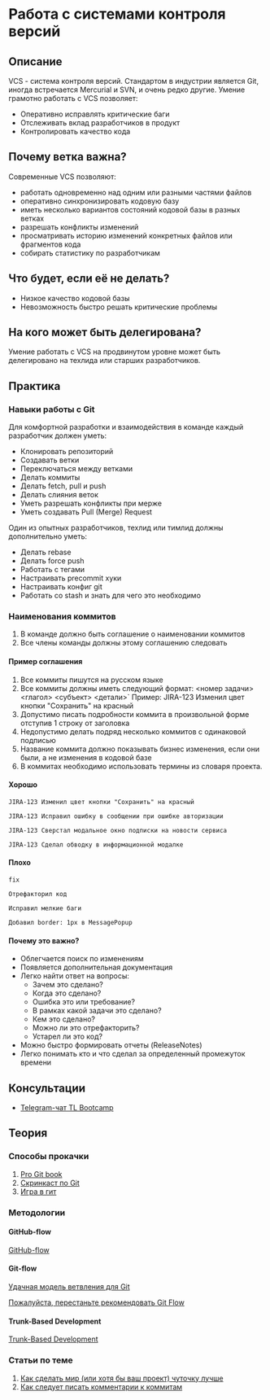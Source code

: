 # Работа с системами контроля версий
## Описание
VCS - система контроля версий.
Стандартом в индустрии является Git, иногда встречается Mercurial и SVN, и очень редко другие.
Умение грамотно работать с VCS позволяет:
- Оперативно исправлять критические баги
- Отслеживать вклад разработчиков в продукт
- Контролировать качество кода

## Почему ветка важна?
Современные VCS позволяют:
- работать одновременно над одним или разными частями файлов
- оперативно синхронизировать кодовую базу
- иметь несколько вариантов состояний кодовой базы в разных ветках
- разрешать конфликты изменений
- просматривать историю изменений конкретных файлов или фрагментов кода
- собирать статистику по разработчикам

## Что будет, если её не делать?
- Низкое качество кодовой базы
- Невозможность быстро решать критические проблемы

## На кого может быть делегирована?
Умение работать с VCS на продвинутом уровне может быть делегировано на техлида или старших разработчиков.

## Практика
### Навыки работы с Git
Для комфортной разработки и взаимодействия в команде каждый разработчик должен уметь:
- Клонировать репозиторий
- Создавать ветки
- Переключаться между ветками
- Делать коммиты
- Делать fetch, pull и push
- Делать слияния веток
- Уметь разрешать конфликты при мерже
- Уметь создавать Pull (Merge) Request

Один из опытных разработчиков, техлид или тимлид должны дополнительно уметь:
- Делать rebase
- Делать force push
- Работать с тегами
- Настраивать precommit хуки
- Настраивать конфиг git
- Работать со stash
и знать для чего это необходимо

### Наименования коммитов
1. В команде должно быть соглашение о наименовании коммитов
2. Все члены команды должны этому соглашению следовать

#### Пример соглашения
1. Все коммиты пишутся на русском языке
2. Все коммиты должны иметь следующий формат:
<номер задачи> <глагол> <субъект> <детали>`
Пример: JIRA-123 Изменил цвет кнопки "Сохранить" на красный
3. Допустимо писать подробности коммита в произвольной форме отступив 1 строку от заголовка
4. Недопустимо делать подряд несколько коммитов с одинаковой подписью
5. Название коммита должно показывать бизнес изменения, если они были, а не изменения в кодовой базе
6. В коммитах необходимо использовать термины из словаря проекта.

#### Хорошо
`JIRA-123 Изменил цвет кнопки "Сохранить" на красный`

`JIRA-123 Исправил ошибку в сообщении при ошибке авторизации`

`JIRA-123 Сверстал модальное окно подписки на новости сервиса`

`JIRA-123 Сделал обводку в информационной модалке`
#### Плохо
`fix`

`Отрефакторил код`

`Исправил мелкие баги`

`Добавил border: 1px в MessagePopup`

#### Почему это важно?
- Облегчается поиск по изменениям
- Появляется дополнительная документация
- Легко найти ответ на вопросы:
  - Зачем это сделано?
  - Когда это сделано?
  - Ошибка это или требование?
  - В рамках какой задачи это сделано?
  - Кем это сделано?
  - Можно ли это отрефакторить?
  - Устарел ли это код?
- Можно быстро формировать отчеты (ReleaseNotes)
- Легко понимать кто и что сделал за определенный промежуток времени

## Консультации
- [Telegram-чат TL Bootcamp](https://tlinks.run/tlbootcamp)

## Теория
### Способы прокачки
1. [Pro Git book](https://git-scm.com/book/ru/v2/)
2. [Скринкаст по Git](https://learn.javascript.ru/screencast/git)
3. [Игра в гит](https://learngitbranching.js.org/?locale=ru_RU)

### Методологии
#### GitHub-flow
[GitHub-flow](https://guides.github.com/introduction/flow/)

#### Git-flow
[Удачная модель ветвления для Git](https://habr.com/ru/post/106912/)

[Пожалуйста, перестаньте рекомендовать Git Flow](https://habr.com/ru/company/flant/blog/491320/)

#### Trunk-Based Development
[Trunk-Based Development](https://paulhammant.com/2013/04/05/what-is-trunk-based-development/)

### Статьи по теме
1. [Как сделать мир (или хотя бы ваш проект) чуточку лучше](https://medium.com/@stipjey/%D0%BA%D0%B0%D0%BA-%D1%81%D0%B4%D0%B5%D0%BB%D0%B0%D1%82%D1%8C-%D0%BC%D0%B8%D1%80-%D0%B8%D0%BB%D0%B8-%D1%85%D0%BE%D1%82%D1%8F-%D0%B1%D1%8B-%D0%B2%D0%B0%D1%88-%D0%BF%D1%80%D0%BE%D0%B5%D0%BA%D1%82-%D1%87%D1%83%D1%82%D0%BE%D1%87%D0%BA%D1%83-%D0%BB%D1%83%D1%87%D1%88%D0%B5-a7164c2e8d9)
2. [Как следует писать комментарии к коммитам](https://habr.com/ru/post/416887/)
